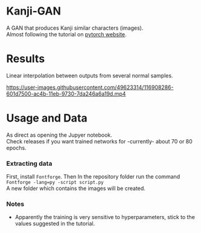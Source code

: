 # Kanji-GAN
A GAN that produces Kanji similar characters (images).  
Almost following the tutorial on [pytorch website](https://pytorch.org/tutorials/beginner/dcgan_faces_tutorial.html).

# Results
Linear interpolation between outputs from several normal samples.  

https://user-images.githubusercontent.com/49623314/116908286-601d7500-ac4b-11eb-9730-7da246a6a19d.mp4


# Usage and Data
As direct as opening the Jupyer notebook.  
Check releases if you want trained networks for -currently- about 70 or 80 epochs.

### Extracting data
First, install `Fontforge`. Then In the repository folder run the command  
`Fontforge -lang=py -script script.py`  
A new folder which contains the images will be created.

### Notes
* Apparently the training is very sensitive to hyperparameters, stick to the values suggested in the tutorial.
